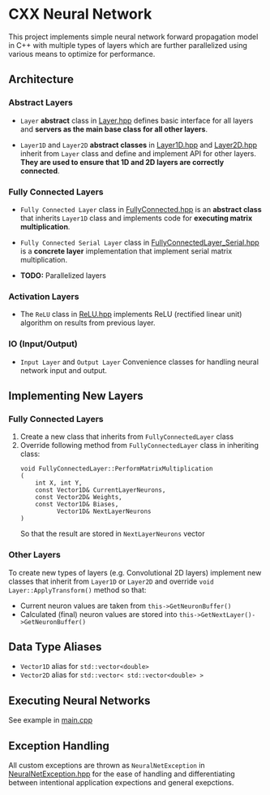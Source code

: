# CXX Neural Network

This project implements simple neural network forward propagation model in C++ with multiple types of layers which are further parallelized using various means to optimize for performance.

## Architecture

### Abstract Layers

- `Layer` **abstract** class in [Layer.hpp](/Layers/Base/Layer.hpp) defines basic interface for all layers and **servers as the main base class for all other layers**.

- `Layer1D` and `Layer2D` **abstract classes** in [Layer1D.hpp](/Layers/Base/Layer1D.hpp) and [Layer2D.hpp](/Layers/Base/Layer2D.hpp) inherit from `Layer` class and define and implement API for other layers. **They are used to ensure that 1D and 2D layers are correctly connected**.

### Fully Connected Layers

- `Fully Connected Layer` class in [FullyConnected.hpp](/Layers/FullyConnected/FullyConnected.hpp) is an **abstract class** that inherits `Layer1D` class and implements code for **executing matrix multiplication**.

- `Fully Connected Serial Layer` class in [FullyConnectedLayer_Serial.hpp](/Layers/FullyConnected/FullyConnectedLayer_Serial.hpp) is a **concrete layer** implementation that implement serial matrix multiplication.

- **TODO:** Parallelized layers

### Activation Layers

- The `ReLU` class in [ReLU.hpp](/Layers/Activation/ReLU.hpp) implements ReLU (rectified linear unit) algorithm on results from previous layer.

### IO (Input/Output)

- `Input Layer` and `Output Layer` Convenience classes for handling neural network input and output.

## Implementing New Layers

### Fully Connected Layers
1. Create a new class that inherits from `FullyConnectedLayer` class
2. Override following method from `FullyConnectedLayer` class in inheriting class:
    ```
    void FullyConnectedLayer::PerformMatrixMultiplication
    (
        int X, int Y,
        const Vector1D& CurrentLayerNeurons,
        const Vector2D& Weights,
        const Vector1D& Biases,
              Vector1D& NextLayerNeurons
    )
    ```
    So that the result are stored in `NextLayerNeurons` vector

### Other Layers
To create new types of layers (e.g. Convolutional 2D layers) implement new classes that inherit from `Layer1D` or `Layer2D` and override `void Layer::ApplyTransform()` method so that:
- Current neuron values are taken from `this->GetNeuronBuffer()`
- Calculated (final) neuron values are stored into `this->GetNextLayer()->GetNeuronBuffer()`

## Data Type Aliases
- `Vector1D` alias for `std::vector<double>`
- `Vector2D` alias for `std::vector< std::vector<double> >`

## Executing Neural Networks
See example in [main.cpp](/main.cpp)

## Exception Handling
All custom exceptions are thrown as `NeuralNetException` in [NeuralNetException.hpp](/Exceptions/NeuralNetException.hpp) for the ease of handling and differentiating between intentional application expections and general exepctions.